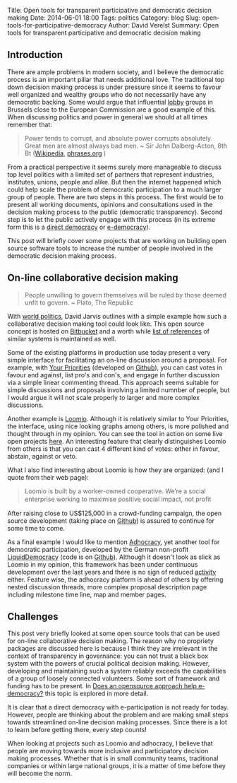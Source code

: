 Title: Open tools for transparent participative and democratic decision making
Date: 2014-06-01 18:00
Tags: politics
Category: blog
Slug: open-tools-for-participative-democracy
Author: David Verelst
Summary: Open tools for transparent participative and democratic decision making


Introduction
------------

There are ample problems in modern society, and I believe the democratic
process is an important pillar that needs additional love. The traditional top down decision making 
process is under pressure since it seems to favour well organized and wealthy 
groups who do not necessarily have any democratic backing. Some would argue that
influential
[lobby](http://corporateeurope.org/blog/lobby-power-surfaces-eu-election-campaign-theme) 
groups in Brussels close to the European Commission are a good example of this.
When discussing politics and power in general we should at all times remember
that:

> Power tends to corrupt, and absolute power corrupts absolutely. 
Great men are almost always bad men. 
~ Sir John Dalberg-Acton, 8th Bt
([Wikipedia](https://en.wikipedia.org/wiki/Power_corrupts),
[phrases.org](http://www.phrases.org.uk/meanings/absolute-power-corrupts-absolutely.html)
)


From a practical perspective it seems surely more manageable to discuss top
level politics with a limited set of partners that represent industries, 
institutes, unions, people and alike. But then the internet happened which
could help scale the problem of democratic participation to a much larger group
of people. There are two steps in this process. The first would be to present
all working documents, opinions and consultations used in the decision making
process to the public (democratic transparency). Second step is to let the 
public actively engage with this process (in its extreme form this is a
[direct democracy](https://en.wikipedia.org/wiki/Direct_democracy) or
[e-democracy](https://en.wikipedia.org/wiki/E-democracy)).

This post will briefly cover some projects that are working on building
open source software tools to increase the number of people involved in the
democratic decision making process.



On-line collaborative decision making
-------------------------------------

> People unwilling to govern themselves will be ruled by those deemed unfit to govern.
~ Plato, The Republic

With [world politics](http://davidjarvis.ca/world-politics/),
David Jarvis outlines with a simple example how such a collaborative decision
making tool could look like. This open source concept is hosted on 
[Bitbucket](https://bitbucket.org/djarvis/world-politics) and a worth while 
[list of references](https://bitbucket.org/djarvis/world-politics/wiki/Related%20Links)
of similar systems is maintained as well.

Some of the existing platforms in production use today present a very simple
interface for facilitating an on-line discussion around a proposal. For example,
with [Your Priorities](https://demo.yrpri.org/) (developed on 
[Github](https://github.com/rbjarnason/your-priorities)), you can cast votes
in favour and against, list pro's and con's, and engage in further discussion 
via a simple linear commenting thread. This approach seems suitable for simple
discussions and proposals involving a limited numnber of people, but I would argue
it will not scale properly to larger and more complex discussions. 

Another example is [Loomio](https://www.loomio.org/). Although it is relatively
similar to Your Priorities, the interface, using nice looking graphs among others,
is more polished and thought through in my opinion.
You can see the tool in action on some live open projects 
[here](https://www.loomio.org/explore). An interesting feature that clearly
distinguishes Loomio from others is that you can cast 4 different kind of votes:
either in favour, abstain, against or veto.

What I also find interesting about Loomio is how they are organized:
(and I quote from their web page):

> Loomio is built by a worker-owned cooperative. We’re a social enterprise
working to maximise positive social impact, not proﬁt 

After raising close to US$125,000 in a crowd-funding campaign, the open 
source development (taking place on [Github](https://github.com/loomio/loomio)) 
is assured to continue for some time to come. 

As a final example I would like to mention [Adhocracy](https://adhocracy.de/),
yet another tool for democratic participation, developed by the German non-profit
[LiquidDemocracy](https://liqd.net/en/) (code is on
[Github](https://github.com/liqd/adhocracy/)). Although it doesn't look as slick 
as Loomio in my opinion, this framework has been under continuous development
over the last years and there is no sign of reduced
[activity](https://github.com/liqd/adhocracy/graphs/contributors) either. 
Feature wise, the adhocracy platform is ahead of others by offering nested
discussion threads, more complex proposal description page including milestone
time line, map and member pages. 



Challenges
----------

This post very briefly looked at some open source tools that can be used for
on-line collaborative decision making. The reason why no propriety packages
are discussed here is because I think they are irrelevant in the context of 
transparency in governance: you can not trust a black box system
with the powers of crucial political decision making. However, developing and
maintaining such a system reliably exceeds the capabilities of a group of loosely
connected volunteers. Some sort of framework and funding has to be present.
In [Does an opensource approach help e-democracy?](http://spartakan.wordpress.com/2008/05/05/floss-projects-ande-pariticipation/) 
this topic is explored in more detail.

It is clear that a direct democracy with e-participation is not ready for today.
However, people are thinking about the problem and are making small steps
towards streamlined on-line decision making processes. Since there is a lot
to learn before getting there, every step counts!

When looking at projects such as Loomio and adhocracy, I believe that people
are moving towards more inclusive and participatory decision making processes.
Whether that is in small community teams, traditional companies or within
large national groups, it is a matter of time before they will become the norm.


